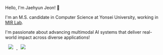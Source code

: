 Hello, I'm Jaehyun Jeon! 👋

I'm an M.S. candidate in Computer Science at Yonsei University, working in [MIR Lab](https://mirlab.yonsei.ac.kr/).

I'm passionate about advancing multimodal AI systems that deliver real-world impact across diverse applications!

<a href="https://www.linkedin.com/in/jaehyun-jeon-1430b5285/">
    <img src="https://img.shields.io/badge/LinkedIn-0077B5?style=flat&logo=linkedin&logoColor=white&link=https://www.linkedin.com/in/jaehyun-jeon-1430b5285/"
        style="height : auto; margin-left : 10px; margin-right : 10px;"/>
</a>
<a href="mailto:jaehyun.jeon@yonsei.ac.kr">
    <img src="https://img.shields.io/badge/Gmail-d14836?style=flat-square&logo=Gmail&logoColor=white&link=mailto:jaehyun.jeon@yonsei.ac.kr"
        style="height : auto; margin-left : 10px; margin-right : 10px;"/>
</a>

<!--
**jeochris/jeochris** is a ✨ _special_ ✨ repository because its `README.md` (this file) appears on your GitHub profile.

Here are some ideas to get you started:

- 🔭 I’m currently working on ...
- 🌱 I’m currently learning ...
- 👯 I’m looking to collaborate on ...
- 🤔 I’m looking for help with ...
- 💬 Ask me about ...
- 📫 How to reach me: ...
- 😄 Pronouns: ...
- ⚡ Fun fact: ...
-->
